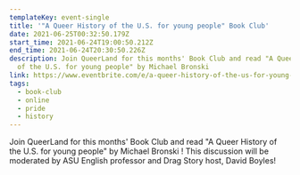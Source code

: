 ```yaml
---
templateKey: event-single
title: '"A Queer History of the U.S. for young people" Book Club'
date: 2021-06-25T00:32:50.179Z
start_time: 2021-06-24T19:00:50.212Z
end_time: 2021-06-24T20:30:50.226Z
description: Join QueerLand for this months' Book Club and read "A Queer History
  of the U.S. for young people" by Michael Bronski
link: https://www.eventbrite.com/e/a-queer-history-of-the-us-for-young-people-book-club-tickets-157722870351
tags:
  - book-club
  - online
  - pride
  - history
---
```

Join QueerLand for this months' Book Club and read "A Queer History of the U.S. for young people" by Michael Bronski ! This discussion will be moderated by ASU English professor and Drag Story host, David Boyles!
